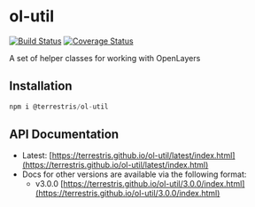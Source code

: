 # ol-util

[![Build Status](https://travis-ci.org/terrestris/ol-util.svg?branch=master)](https://travis-ci.org/terrestris/ol-util)
[![Coverage Status](https://coveralls.io/repos/github/terrestris/ol-util/badge.svg?branch=master)](https://coveralls.io/github/terrestris/ol-util?branch=master)

A set of helper classes for working with OpenLayers

## Installation

```javascript static
npm i @terrestris/ol-util
```

## API Documentation

* Latest: [https://terrestris.github.io/ol-util/latest/index.html](https://terrestris.github.io/ol-util/latest/index.html)
* Docs for other versions are available via the following format:
  * v3.0.0 [https://terrestris.github.io/ol-util/3.0.0/index.html](https://terrestris.github.io/ol-util/3.0.0/index.html)
